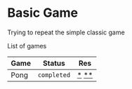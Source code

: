 # Basic Game

Trying to repeat the simple classic game

List of games

| Game |    Status    | Res |
|------|--------------|-----|
| Pong |  `completed` | [*](https://en.wikipedia.org/wiki/Pong) [**](https://www.youtube.com/watch?v=e4VRgY3tkh0)|
